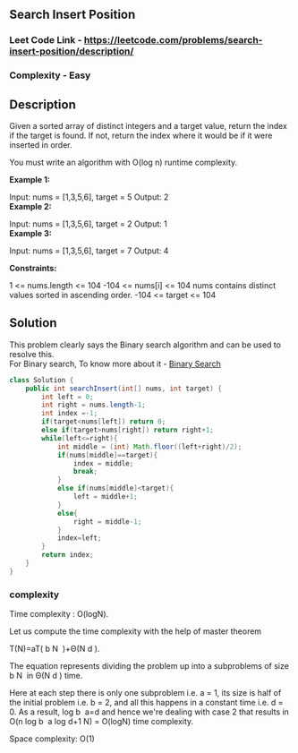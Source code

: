 ## Search Insert Position
### Leet Code Link - https://leetcode.com/problems/search-insert-position/description/
### Complexity - Easy
## Description 
Given a sorted array of distinct integers and a target value, return the index if the target is found. If not, return the index where it would be if it were inserted in order.

You must write an algorithm with O(log n) runtime complexity.

 

**Example 1:**

Input: nums = [1,3,5,6], target = 5
Output: 2<br/>
**Example 2:**

Input: nums = [1,3,5,6], target = 2
Output: 1<br/>
**Example 3:**

Input: nums = [1,3,5,6], target = 7
Output: 4
 

**Constraints:**

1 <= nums.length <= 104
-104 <= nums[i] <= 104
nums contains distinct values sorted in ascending order.
-104 <= target <= 104

## Solution
This problem clearly says the Binary search algorithm and can be used to resolve this. <br/>
For Binary search, To know more about it - [Binary Search](https://github.com/shilpathota/Algorithms_Made_Easy/blob/main/BinarySearch/README.md)

```java
class Solution {
    public int searchInsert(int[] nums, int target) {
        int left = 0;
        int right = nums.length-1;
        int index =-1;
        if(target<nums[left]) return 0;
        else if(target>nums[right]) return right+1;
        while(left<=right){
            int middle = (int) Math.floor((left+right)/2);
            if(nums[middle]==target){
                index = middle;
                break;
            }
            else if(nums[middle]<target){
                left = middle+1;
            }
            else{
                right = middle-1;
            }
            index=left;
        }
        return index;
    }
}
```
### complexity
Time complexity : O(logN).

Let us compute the time complexity with the help of master theorem

T(N)=aT( 
b
N
​
 )+Θ(N 
d
 ).

The equation represents dividing the problem up into a subproblems of size  
b
N
​
  in Θ(N 
d
 ) time.

Here at each step there is only one subproblem i.e. a = 1, its size is half of the initial problem i.e. b = 2, and all this happens in a constant time i.e. d = 0. As a result, log 
b
​
 a=d and hence we're dealing with case 2 that results in O(n 
log 
b
​
 a
 log 
d+1
 N) = O(logN) time complexity.

Space complexity: O(1)


